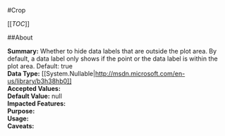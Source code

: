 #Crop

[[_TOC_]]

##About

**Summary:**  Whether to hide data labels that are outside the plot area. By default, a data label only shows if the point or the data label is within the plot area. Default: true   
**Data Type:** [[System.Nullable|http://msdn.microsoft.com/en-us/library/b3h38hb0]]  
**Accepted Values:**   
**Default Value:** null  
**Impacted Features:**   
**Purpose:**   
**Usage:**   
**Caveats:**   

